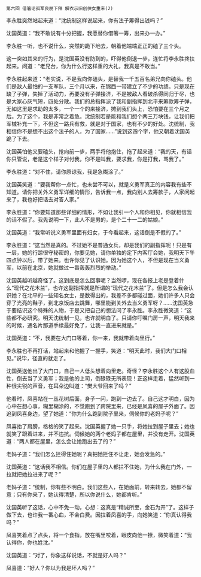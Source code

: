     第六回 借箸论孤军良朋下拜 解衣示旧创侠女重来(2) 

   李永胜突然站起来道：“沈统制这样说起来，你有法子筹得出钱吗？”

   沈国英道：“我不敢说有十分把握，我愿替你借箸一筹，出来办一办。”

   李永胜一听，也不说什么，突然的跪下地去，朝着他端端正正的磕了三个头。

   这一突如其来的行为，是沈国英没有防到的，吓得他倒退一步，连忙将李永胜搀扶起来。问道：“老兄台，你为什么行这样重的大礼，我真是不敢当。”

   李永胜起来道：“老实说，不是我向你磕头，是替我一千五百名弟兄向你磕头。他们是敌人最怕的一支军队，三个月以来，在锦西一带建立了不少的功绩。只是现在缺了子弹，失掉了活动力，再要没有子弹接济，不是被敌人看破杀得同归于尽，也是大家心灰气短，四处分散。我们的总指挥派了我和副指挥到北平来筹款筹子弹，无如这里是求助的太多，一个一个的来接济，摊到我们头上，恐怕要在三个月之后。为了这个，我是非常之着急。沈统制若是能和我们想个两三万块钱，让我们把军械补充一下，不但这一路兵有救，就是对于国家，也有不少的好处。沈统制，我相信你不是想不出这个法子的人，为了国家……”说到这四个字，他又朝着沈国英跪了下去。

   沈国英怕他又要磕头，抢向前一步，两手将他抱住，拖了起来道：“我的天，有话你只管说，老是这个样子对付我，你不是叫我，要求我，你是打我，骂我了。”

   李永胜道：“对不住，请你原谅我，我是急糊涂了。”

   沈国英笑道：“要我帮你一点忙，也未尝不可以，就是义勇军真正的内容我有些不知道。请你把关外义勇军详细的情形，告诉我一点，我向别人去筹款子，人家问起来了，我也好把话去对答人家。”

   李永胜道：“你要知道那些详细的情形，不如让我引一个人和你相见，你就相信我的话不假了。我先说明一下，此人不是男的，是个二十一二的姑娘。”

   沈国英道：“我常听说义勇军里面有妇女，于今看起来，这话倒是不假的了。”

   李永胜道：“这当然是真的。不过她不是普通女兵，却是我们的副指挥呢！只是有一层，她的行踪很守秘密的，你要见她，请你单独的定下内客厅会她，我明天下午四点钟以后，带了她来。也许你见了认识她。因为她这个人，不但是现在当义勇军，以前在北京，她就做过一番轰轰烈烈的举动。”

   沈国英越听越奇怪了。这到底是怎么回事呢？当然啰，现在各报上老是登着什么“现代之花木兰”，也许这副指挥就是所谓的“现代之花木兰”了。但是怎么我会认识她？在北平的一些知名女士，是数得出的，我差不多都碰过面，她们许多人只会穿了光亮的鞋子，到北京饭店去跳舞，哪里能到关外去当义勇军呀？……沈国英急于要结识这个特殊的人物，于是又把自己的想法问了李永胜。李永胜微笑道：“这些都不必研究。明天沈统制一见，也许就明白了。只请你叮嘱门房一声，明天我来的时候，通名片那道手续最好免了，让我一直进来就是。”

   沈国英道：“不，我要在大门口等着，你一来，我就带着向里行。”

   李永胜也不再打话，站起来和他握了一握手，笑道：“明天此时，我们大门口相见。”说毕，径直的就走了。

   沈国英送他出了大门口，自己一人低头想着向里走。奇怪？李永胜这个人有这股血性，倒去当了义勇军；我是他的上司，倒碌碌无所表现！正这样走着，猛然听到一种很尖锐的声音，在耳朵边叫道：“樊大爷回来了吗？”

   他看时，凤喜站在一丛花树后面，身子一闪，跑到一边去了。自己这才明白，因为心中在想心事，糊里糊涂的，不觉跑到了跨院里来，已经是凤喜的屋子外面了。因追到凤喜身边，望了她道：“你为什么跑到院子里来，伺候你的老妈子呢？”

   凤喜抬了肩膀，格格的笑了起来。沈国英握了她一只手，将她拉到屋子里去；她也就笑了跟着进来，并不违抗。伺候她的两个老妈子都在屋里，并没有走开。沈国英道：“两人都在屋里，怎么会让她跑出去了的？”

   老妈子道：“我们怎么拦得住她呢？真把她拦住不让走，她会发急的。”

   沈国英道：“这话我不相信。你们在屋子里的人都拦不住她，为什么我在门外，一拉就把她拉进来了呢？”

   老妈子道：“统制，你有些不明白。我们这些人，在她面前，转来转去，她都不留意；只有你来了，她认得清楚，所以你说什么，她都肯听。”

   沈国英听了这话，心中不免一动，心想：这真是“精诚所至，金石为开”了。这样子做下去，也许我一番心血，不会白费。因拉着凤喜的手，向她笑道：“你真认得我吗？”

   凤喜笑着点了点头，将一个食指，放在嘴里咬着，眼皮向他一撩，微笑着道：“我认得你，你也姓沈。”

   沈国英道：“对了，你象这样说话，不就是好人吗？”

   凤喜道：“好人？你以为我是坏人吗？”

